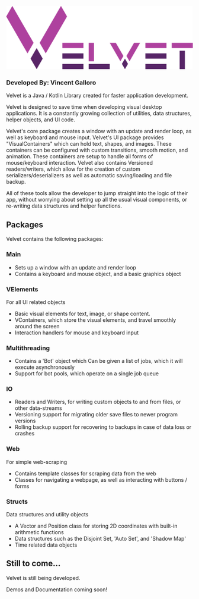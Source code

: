 
![alt text](Velvet_Logo.png)  
### Developed By: Vincent Galloro
Velvet is a Java / Kotlin Library created for faster application development.

Velvet is designed to save time when developing visual desktop applications. It is a constantly growing collection of utilities, data structures, helper objects, and UI code. 

Velvet's core package creates a window with an update and render loop, as well as keyboard and mouse input. Velvet's UI package provides "VisualContainers" which can hold text, shapes, and images. These containers can be configured with custom transitions, smooth motion, and animation. These containers are setup to handle all forms of mouse/keyboard interaction. Velvet also contains Versioned readers/writers, which allow for the creation of custom serializers/deserializers as well as automatic saving/loading and file backup. 

All of these tools allow the developer to jump straight into the logic of their app, without worrying about setting up all the usual visual components, or re-writing data structures and helper functions.


## Packages
Velvet contains the following packages:  

### Main 
* Sets up a window with an update and render loop
* Contains a keyboard and mouse object, and a basic graphics object

### VElements 
For all UI related objects
* Basic visual elements for text, image, or shape content. 
* VContainers, which store the visual elements, and travel smoothly around the screen
* Interaction handlers for mouse and keyboard input

### Multithreading
* Contains a 'Bot' object which Can be given a list of jobs, which it will execute asynchronously
* Support for bot pools, which operate on a single job queue 

### IO
* Readers and Writers, for writing custom objects to and from files, or other data-streams
* Versioning support for migrating older save files to newer program versions
* Rolling backup support for recovering to backups in case of data loss or crashes

### Web 
For simple web-scraping
* Contains template classes for scraping data from the web
* Classes for navigating a webpage, as well as interacting with buttons / forms

### Structs 
Data structures and utility objects
* A Vector and Position class for storing 2D coordinates with built-in arithmetic functions
* Data structures such as the Disjoint Set, 'Auto Set', and 'Shadow Map'
* Time related data objects

## Still to come...
Velvet is still being developed.

Demos and Documentation coming soon!
